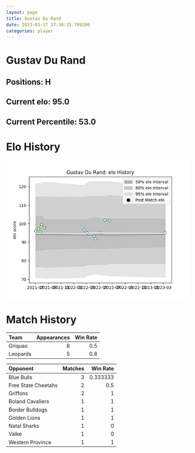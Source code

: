 ```yaml
---  
layout: page  
title: Gustav Du Rand  
date: 2023-03-17 17:38:15.709200  
categories: player  
---
```

# Gustav Du Rand

## Positions: H

## Current elo: 95.0

## Current Percentile: 53.0

# Elo History


![elo history](history_GustavDuRand.png)
# Match History


| Team     |   Appearances |   Win Rate |
|:---------|--------------:|-----------:|
| Griquas  |             8 |        0.5 |
| Leopards |             5 |        0.8 |

| Opponent            |   Matches |   Win Rate |
|:--------------------|----------:|-----------:|
| Blue Bulls          |         3 |   0.333333 |
| Free State Cheetahs |         2 |   0.5      |
| Griffons            |         2 |   1        |
| Boland Cavaliers    |         1 |   1        |
| Border Bulldogs     |         1 |   1        |
| Golden Lions        |         1 |   1        |
| Natal Sharks        |         1 |   0        |
| Valke               |         1 |   0        |
| Western Province    |         1 |   1        |